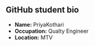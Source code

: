 ## GitHub student bio

- **Name:** PriyaKothari
- **Occupation:** Qualty Engineer
- **Location:** MTV
